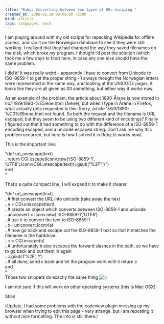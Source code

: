```yaml
---
title: "Ruby: Converting between two types of URL escaping "
created_at: 2008-01-19 00:00:00 -0500
kind: article
tags: languages, tech
---
```


I am playing around with my old scripts for repacking Wikipedia for
offline access, and ran it on the Norwegian database to see if they were
still working. I realized that they had changed the way they saved
filenames on the disk, which broke my program. I thought I’d post the
solution (which took me a few days to find) here, in case any one else
should have the same problem.

I did it! It was really weird - apparently I have to convert from
Unicode to ISO-8859-1 to get the proper string - I always thought the
Norwegian letters were represented in the same way, and looking at the
UNICODE pages, it looks like they are all given as 00 something, but
either way it works now.

As an example of the problem, the article about 1890-Årene is now stored
in no/1/8/9/1890-%E5rene.html (årene), but when I type in Årene in
Firefox, what actually gets requested is this: Sorry, article
1/8/9/1890-%C3%85rene.html not found. So both the request and the
filename is URL escaped, but they seem to be using two different kind of
encodings? Finally I figured out that it had something to do with the
difference of a ISO-8859-1 encoding escaped, and a unicode escaped
string. Don’t ask me why this problem occurred, but here is how I solved
it in Ruby (it works now).

This is the important line:

*def url\_unescape(text)\
 ..return CGI.escape(Iconv.new(’ISO-8859-1′,
‘UTF8′).iconv(CGI.unescape(text))).gsub(”%2F”,”/”)\
 end\
*

That’s a quite compact line, I will expand it to make it clearer.

*def url\_unescape(text)\
 ..\# first convert the URL into unicode (take away the hex)\
 ..a = CGI.unescape(text)\
 ..\# create an object which converts between ISO-8859-1 and unicode\
 ..uniconvert = Iconv.new(’ISO-8859-1′,’UTF8′)\
 ..\# use it to convert the text to ISO-8859-1\
 ..b= uniconvert.iconv(a)\
 ..\# now go back and escape out the ISO-8859-1 text so that it matches
the filename in the harddrive\
 ..c = CGI.escape(b)\
 ..\# unfortunately it also escapes the forward slashes in the path, so
we have to go back and put them in again\
 ..c.gsub!(’%2F’, ‘/’)\
 ..\# all done, send c back and let the program work with it return c\
 end\
*\
 Those two snippets do exactly the same thing
![:)](http://reganmian.net/blog/wp-includes/images/smilies/icon_smile.gif)

I am not sure if this will work on other operating systems (this is Mac
OSX).

Stian

(Update, I had some problems with the codeview plugin messing up my
browser when trying to edit this page - very strange, but I am reposting
it without nice formatting. The info is still there.)
